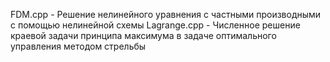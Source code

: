 FDM.cpp - Решение нелинейного уравнения с частными производными с помощью нелинейной схемы
Lagrange.cpp - Численное решение краевой задачи принципа максимума в задаче оптимального управления методом стрельбы

